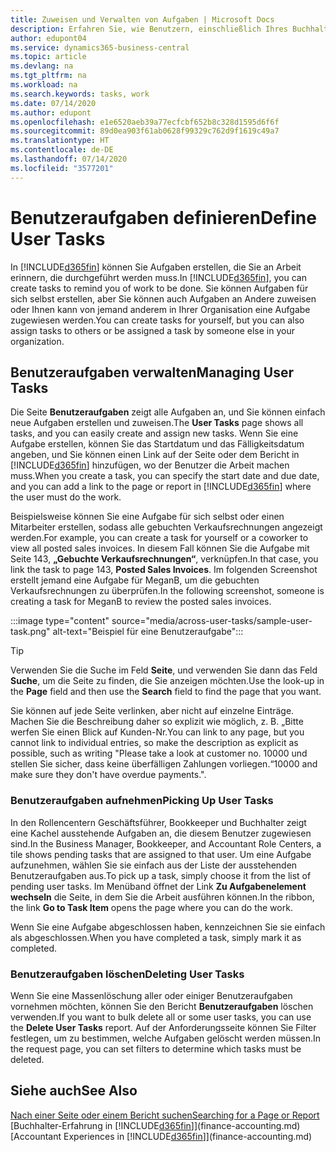 ```yaml
---
title: Zuweisen und Verwalten von Aufgaben | Microsoft Docs
description: Erfahren Sie, wie Benutzern, einschließlich Ihres Buchhalters, Aufgaben in Business Central zugewiesen werden
author: edupont04
ms.service: dynamics365-business-central
ms.topic: article
ms.devlang: na
ms.tgt_pltfrm: na
ms.workload: na
ms.search.keywords: tasks, work
ms.date: 07/14/2020
ms.author: edupont
ms.openlocfilehash: e1e6520aeb39a77ecfcbf652b8c328d1595d6f6f
ms.sourcegitcommit: 89d0ea903f61ab0628f99329c762d9f1619c49a7
ms.translationtype: HT
ms.contentlocale: de-DE
ms.lasthandoff: 07/14/2020
ms.locfileid: "3577201"
---
```

# <a name="define-user-tasks"></a><span data-ttu-id="d0a40-103">Benutzeraufgaben definieren</span><span class="sxs-lookup"><span data-stu-id="d0a40-103">Define User Tasks</span></span>

<span data-ttu-id="d0a40-104">In [!INCLUDE[d365fin](includes/d365fin_md.md)] können Sie Aufgaben erstellen, die Sie an Arbeit erinnern, die durchgeführt werden muss.</span><span class="sxs-lookup"><span data-stu-id="d0a40-104">In [!INCLUDE[d365fin](includes/d365fin_md.md)], you can create tasks to remind you of work to be done.</span></span> <span data-ttu-id="d0a40-105">Sie können Aufgaben für sich selbst erstellen, aber Sie können auch Aufgaben an Andere zuweisen oder Ihnen kann von jemand anderem in Ihrer Organisation eine Aufgabe zugewiesen werden.</span><span class="sxs-lookup"><span data-stu-id="d0a40-105">You can create tasks for yourself, but you can also assign tasks to others or be assigned a task by someone else in your organization.</span></span>  

## <a name="managing-user-tasks"></a><span data-ttu-id="d0a40-106">Benutzeraufgaben verwalten</span><span class="sxs-lookup"><span data-stu-id="d0a40-106">Managing User Tasks</span></span>

<span data-ttu-id="d0a40-107">Die Seite **Benutzeraufgaben** zeigt alle Aufgaben an, und Sie können einfach neue Aufgaben erstellen und zuweisen.</span><span class="sxs-lookup"><span data-stu-id="d0a40-107">The **User Tasks** page shows all tasks, and you can easily create and assign new tasks.</span></span> <span data-ttu-id="d0a40-108">Wenn Sie eine Aufgabe erstellen, können Sie das Startdatum und das Fälligkeitsdatum angeben, und Sie können einen Link auf der Seite oder dem Bericht in [!INCLUDE[d365fin](includes/d365fin_md.md)] hinzufügen, wo der Benutzer die Arbeit machen muss.</span><span class="sxs-lookup"><span data-stu-id="d0a40-108">When you create a task, you can specify the start date and due date, and you can add a link to the page or report in [!INCLUDE[d365fin](includes/d365fin_md.md)] where the user must do the work.</span></span>  

<span data-ttu-id="d0a40-109">Beispielsweise können Sie eine Aufgabe für sich selbst oder einen Mitarbeiter erstellen, sodass alle gebuchten Verkaufsrechnungen angezeigt werden.</span><span class="sxs-lookup"><span data-stu-id="d0a40-109">For example, you can create a task for yourself or a coworker to view all posted sales invoices.</span></span> <span data-ttu-id="d0a40-110">In diesem Fall können Sie die Aufgabe mit Seite 143, **„Gebuchte Verkaufsrechnungen“**, verknüpfen.</span><span class="sxs-lookup"><span data-stu-id="d0a40-110">In that case, you link the task to page 143, **Posted Sales Invoices**.</span></span> <span data-ttu-id="d0a40-111">Im folgenden Screenshot erstellt jemand eine Aufgabe für MeganB, um die gebuchten Verkaufsrechnungen zu überprüfen.</span><span class="sxs-lookup"><span data-stu-id="d0a40-111">In the following screenshot, someone is creating a task for MeganB to review the posted sales invoices.</span></span>  

:::image type="content" source="media/across-user-tasks/sample-user-task.png" alt-text="Beispiel für eine Benutzeraufgabe":::

> [!TIP]  
> <span data-ttu-id="d0a40-113">Verwenden Sie die Suche im Feld **Seite**, und verwenden Sie dann das Feld **Suche**, um die Seite zu finden, die Sie anzeigen möchten.</span><span class="sxs-lookup"><span data-stu-id="d0a40-113">Use the look-up in the **Page** field and then use the **Search** field to find the page that you want.</span></span>  
>
> <span data-ttu-id="d0a40-114">Sie können auf jede Seite verlinken, aber nicht auf einzelne Einträge. Machen Sie die Beschreibung daher so explizit wie möglich, z. B. „Bitte werfen Sie einen Blick auf Kunden-Nr.</span><span class="sxs-lookup"><span data-stu-id="d0a40-114">You can link to any page, but you cannot link to individual entries, so make the description as explicit as possible, such as writing "Please take a look at customer no.</span></span> <span data-ttu-id="d0a40-115">10000 und stellen Sie sicher, dass keine überfälligen Zahlungen vorliegen.“</span><span class="sxs-lookup"><span data-stu-id="d0a40-115">10000 and make sure they don't have overdue payments.".</span></span>

### <a name="picking-up-user-tasks"></a><span data-ttu-id="d0a40-116">Benutzeraufgaben aufnehmen</span><span class="sxs-lookup"><span data-stu-id="d0a40-116">Picking Up User Tasks</span></span>

<span data-ttu-id="d0a40-117">In den Rollencentern Geschäftsführer, Bookkeeper und Buchhalter zeigt eine Kachel ausstehende Aufgaben an, die diesem Benutzer zugewiesen sind.</span><span class="sxs-lookup"><span data-stu-id="d0a40-117">In the Business Manager, Bookkeeper, and Accountant Role Centers, a tile shows pending tasks that are assigned to that user.</span></span> <span data-ttu-id="d0a40-118">Um eine Aufgabe aufzunehmen, wählen Sie sie einfach aus der Liste der ausstehenden Benutzeraufgaben aus.</span><span class="sxs-lookup"><span data-stu-id="d0a40-118">To pick up a task, simply choose it from the list of pending user tasks.</span></span> <span data-ttu-id="d0a40-119">Im Menüband öffnet der Link **Zu Aufgabenelement wechseln** die Seite, in dem Sie die Arbeit ausführen können.</span><span class="sxs-lookup"><span data-stu-id="d0a40-119">In the ribbon, the link **Go to Task Item** opens the page where you can do the work.</span></span>  

<span data-ttu-id="d0a40-120">Wenn Sie eine Aufgabe abgeschlossen haben, kennzeichnen Sie sie einfach als abgeschlossen.</span><span class="sxs-lookup"><span data-stu-id="d0a40-120">When you have completed a task, simply mark it as completed.</span></span>  

### <a name="deleting-user-tasks"></a><span data-ttu-id="d0a40-121">Benutzeraufgaben löschen</span><span class="sxs-lookup"><span data-stu-id="d0a40-121">Deleting User Tasks</span></span>

<span data-ttu-id="d0a40-122">Wenn Sie eine Massenlöschung aller oder einiger Benutzeraufgaben vornehmen möchten, können Sie den Bericht **Benutzeraufgaben** löschen verwenden.</span><span class="sxs-lookup"><span data-stu-id="d0a40-122">If you want to bulk delete all or some user tasks, you can use the **Delete User Tasks** report.</span></span> <span data-ttu-id="d0a40-123">Auf der Anforderungsseite können Sie Filter festlegen, um zu bestimmen, welche Aufgaben gelöscht werden müssen.</span><span class="sxs-lookup"><span data-stu-id="d0a40-123">In the request page, you can set filters to determine which tasks must be deleted.</span></span>  

## <a name="see-also"></a><span data-ttu-id="d0a40-124">Siehe auch</span><span class="sxs-lookup"><span data-stu-id="d0a40-124">See Also</span></span>

[<span data-ttu-id="d0a40-125">Nach einer Seite oder einem Bericht suchen</span><span class="sxs-lookup"><span data-stu-id="d0a40-125">Searching for a Page or Report</span></span>](ui-search.md)  
<span data-ttu-id="d0a40-126">[Buchhalter-Erfahrung in [!INCLUDE[d365fin](includes/d365fin_md.md)]](finance-accounting.md)</span><span class="sxs-lookup"><span data-stu-id="d0a40-126">[Accountant Experiences in [!INCLUDE[d365fin](includes/d365fin_md.md)]](finance-accounting.md)</span></span>  
